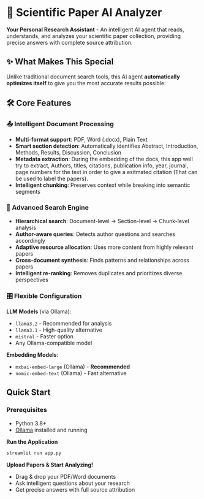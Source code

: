 # 🔬 Scientific Paper AI Analyzer

**Your Personal Research Assistant** - An intelligent AI agent that reads, understands, and analyzes your scientific paper collection, providing precise answers with complete source attribution.


## ✨ What Makes This Special

Unlike traditional document search tools, this AI agent **automatically optimizes itself** to give you the most accurate results possible:

## 🛠️ Core Features

### 📤 Intelligent Document Processing
- **Multi-format support**: PDF, Word (.docx), Plain Text
- **Smart section detection**: Automatically identifies Abstract, Introduction, Methods, Results, Discussion, Conclusion
- **Metadata extraction**: During the embedding of the docs, this app well try to extract, Authors, titles, citations, publication info, year, journal, page numbers for the text in order to give a esitmated citation (That can be used to label the papers).
- **Intelligent chunking**: Preserves context while breaking into semantic segments

### 🧠 Advanced Search Engine
- **Hierarchical search**: Document-level → Section-level → Chunk-level analysis
- **Author-aware queries**: Detects author questions and searches accordingly
- **Adaptive resource allocation**: Uses more content from highly relevant papers
- **Cross-document synthesis**: Finds patterns and relationships across papers
- **Intelligent re-ranking**: Removes duplicates and prioritizes diverse perspectives

### 🎛️ Flexible Configuration
**LLM Models** (via Ollama):
- `llama3.2` - Recommended for analysis
- `llama3.1` - High-quality alternative  
- `mistral` - Faster option
- Any Ollama-compatible model

**Embedding Models**:
- `mxbai-embed-large` (Ollama) - **Recommended**
- `nomic-embed-text` (Ollama) - Fast alternative


## Quick Start

### Prerequisites
- Python 3.8+
- [Ollama](https://ollama.ai/) installed and running


**Run the Application**
```bash
streamlit run app.py
```

**Upload Papers & Start Analyzing!**
   - Drag & drop your PDF/Word documents
   - Ask intelligent questions about your research
   - Get precise answers with full source attribution

